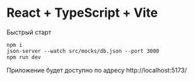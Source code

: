 # React + TypeScript + Vite

Быстрый старт

```
npm i
json-server --watch src/mocks/db.json --port 3000
npm run dev
```

Приложение будет доступно по адресу
http://localhost:5173/